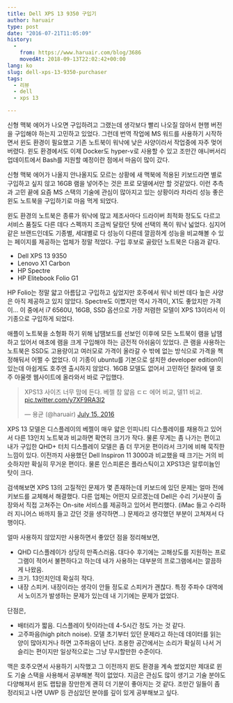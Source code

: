 ```yaml
---
title: Dell XPS 13 9350 구입기
author: haruair
type: post
date: "2016-07-21T11:05:09"
history:
  - 
    from: https://www.haruair.com/blog/3686
    movedAt: 2018-09-13T22:02:42+00:00
lang: ko
slug: dell-xps-13-9350-purchaser
tags:
  - 리뷰
  - dell
  - xps 13

---
```

신형 맥북 에어가 나오면 구입하려고 그랬는데 생각보다 빨리 나오질 않아서 현행 버전을 구입해야 하는지 고민하고 있었다. 그런데 번역 작업에 MS 워드를 사용하기 시작하면서 윈도 환경이 필요했고 기존 노트북이 워낙에 낮은 사양이라서 작업중에 자주 멎어버렸다. 윈도 환경에서도 이제 Docker도 hyper-v로 사용할 수 있고 조만간 애니버서리 업데이트에서 Bash를 지원할 예정이란 점에서 마음이 많이 갔다.

신형 맥북 에어가 나올지 안나올지도 모르는 상황에 새 맥북에 적용된 키보드라면 별로 구입하고 싶지 않고 16GB 램을 넣어주는 것은 프로 모델에서만 할 것같았다. 이런 추측과 고민 끝에 요즘 MS 스택의 기술에 관심이 많아지고 있는 상황이라 차라리 성능 좋은 윈도 노트북을 구입하기로 마음 먹게 되었다.

윈도 환경의 노트북은 종류가 워낙에 많고 제조사마다 드라이버 최적화 정도도 다르고 서비스 품질도 다른 데다 스펙까지 조금씩 달랐던 탓에 선택의 폭이 워낙 넓었다. 심지어 같은 브랜드인데도 기종별, 세대별로 다 성능이 다른데 깔끔하게 성능을 비교해볼 수 있는 페이지를 제공하는 업체가 정말 적었다. 구입 후보로 골랐던 노트북은 다음과 같다.

  * Dell XPS 13 9350
  * Lenovo X1 Carbon
  * HP Spectre
  * HP Elitebook Folio G1

HP Folio는 정말 얇고 아름답고 구입하고 싶었지만 호주에서 워낙 비싼 데다 높은 사양은 아직 제공하고 있지 않았다. Spectre도 이뻤지만 역시 가격이, X1도 좋았지만 가격이&#8230; 이 중에서 i7 6560U, 16GB, SSD 옵션으로 가장 저렴한 모델이 XPS 13이라서 이 기종으로 구입하게 되었다.

애플이 노트북을 소형화 하기 위해 납땜보드를 선보인 이후에 모든 노트북이 램을 납땜하고 있어서 애초에 램을 크게 구입해야 하는 금전적 아쉬움이 있었다. 큰 램을 사용하는 노트북은 SSD도 고용량이고 여러모로 가격이 올라갈 수 밖에 없는 방식으로 가격을 책정해둬서 어쩔 수 없었다. 이 기종이 ubuntu를 기본으로 설치한 developer edition이 있는데 아쉽게도 호주엔 출시하지 않았다. 16GB 모델도 없어서 고민하던 찰라에 델 호주 아울렛 웹사이트에 올라와서 바로 구입했다.

<blockquote class="twitter-tweet" data-lang="en">
  <p lang="ko" dir="ltr">
    XPS13 사이즈 너무 맘에 든다. 베젤 참 얇음 ㄷㄷ 에어 비교, 델11 비교. <a href="https://t.co/y7XF9RA3l2">pic.twitter.com/y7XF9RA3l2</a>
  </p>
  
  <p>
    &mdash; 용균 (@haruair) <a href="https://twitter.com/haruair/status/753771035267178496">July 15, 2016</a>
  </p>
</blockquote>



XPS 13 모델은 디스플레이의 베젤이 매우 얇은 인피니티 디스플레이를 채용하고 있어서 다른 13인치 노트북과 비교하면 확연히 크기가 작다. 물론 무게는 좀 나가는 편이고 내가 구입한 QHD+ 터치 디스플레이 모델은 좀 더 무거운 편이라서 크기에 비해 묵직한 느낌이 있다. 이전까지 사용했던 Dell Inspiron 11 3000과 비교했을 때 크기는 거의 비슷하지만 확실히 무거운 편이다. 물론 인스피론은 플라스틱이고 XPS13은 알루미늄인 탓이 크다.

검색해보면 XPS 13의 고질적인 문제가 몇 존재하는데 키보드에 있던 문제는 얼마 전에 키보드를 교체해서 해결했다. 다른 업체는 어떤지 모르겠는데 Dell은 수리 기사분이 출장와서 직접 고쳐주는 On-site 서비스를 제공하고 있어서 편리했다. (iMac 들고 수리하러 지니어스 바까지 들고 갔던 것을 생각하면&#8230;) 문제라고 생각했던 부분이 고쳐져서 다행이다.

얼마 사용하지 않았지만 사용하면서 좋았던 점을 정리해보면,

  * QHD 디스플레이가 상당히 만족스러움. 대다수 후기에는 고해상도를 지원하는 프로그램이 적어서 불편하다고 하는데 내가 사용하는 대부분의 프로그램에서는 깔끔하게 나왔음.
  * 크기. 13인치인데 확실히 작다.
  * 내장 스피커. 내장이라는 생각이 안들 정도로 스피커가 괜찮다. 특정 주파수 대역에서 노이즈가 발생하는 문제가 있는데 내 기기에는 문제가 없었다.

단점은,

  * 배터리가 짧음. 디스플레이 탓이라는데 4-5시간 정도 가는 것 같다.
  * 고주파음(high pitch noise). 모델 초기부터 있던 문제라고 하는데 데이터를 읽는 양이 많아지거나 하면 고주파음이 난다. 조용한 공간에서는 소리가 확실히 나서 거슬리는 편이지만 일상적으로는 그냥 무시할만한 수준이다.

맥은 호주오면서 사용하기 시작했고 그 이전까지 윈도 환경을 계속 썼었지만 제대로 윈도 기술 스택을 사용해서 공부해본 적이 없었다. 지금은 관심도 많이 생기고 기술 분야도 다양해져서 윈도 랩탑을 장만한게 괜히 더 기분이 좋아지는 것 같다. 조만간 일들이 좀 정리되고 나면 UWP 등 관심있던 분야를 깊이 있게 공부해보고 싶다.